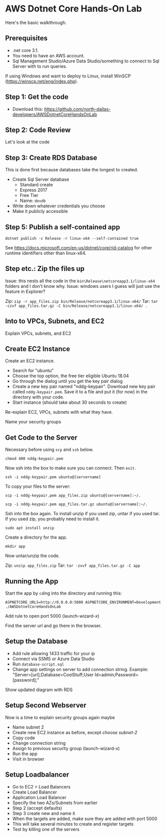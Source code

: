 # AWS Dotnet Core Hands-On Lab

Here's the basic walkthrough.

## Prerequisites

* .net core 3.1.
* You need to have an AWS account.
* Sql Management Studio/Azure Data Studio/something to connect to Sql Server with to run queries.

If using Windows and want to deploy to Linux, install WinSCP (https://winscp.net/eng/index.php).

## Step 1: Get the code

* Download this: https://github.com/north-dallas-developers/AWSDotnetCoreHandsOnLab

## Step 2: Code Review

Let's look at the code

## Step 3: Create RDS Database

This is done first because databases take the longest to created.

* Create Sql Server database
    - Standard create
    - Express 2017
    - Free Tier
    - Name: `devdb`
* Write down whatever credentials you choose
* Make it publicly accessible

## Step 5: Publish a self-contained app

`dotnet publish -c Release -r linux-x64 --self-contained true`

See https://docs.microsoft.com/en-us/dotnet/core/rid-catalog for other runtime identifiers other than linux-x64.

## Step etc.: Zip the files up

Issue: this nests all the code in the `bin\Release\netcoreapp3.1/linux-x64` folders and I don't know why.
Issue: windows users I guess will just use the feature in Explorer?

Zip: `zip -r app_files.zip bin/Release/netcoreapp3.1/linux-x64/`
Tar: `tar -czvf app_files.tar.gz -C bin/Release/netcoreapp3.1/linux-x64/ .`

## Into to VPCs, Subnets, and EC2

Explain VPCs, subnets, and EC2

## Create EC2 Instance

Create an EC2 instance.

* Search for "ubuntu"
* Choose the top option, the free tier eligible Ubuntu 18.04
* Go through the dialog until you get the key pair dialog
* Create a new key pair named "nddg-keypair". Download new key pair called `nddg-keypair.pem`. Save it to a file and put it (for now) in the directory with your code.
* Start instance (should take about 30 seconds to create)

Re-explain EC2, VPCs, subnets with what they have.

Name your security groups

## Get Code to the Server

Necessary before using `scp` and `ssh` below.

`chmod 400 nddg-keypair.pem`

Now ssh into the box to make sure you can connect. Then `exit`.

`ssh -i nddg-keypair.pem ubuntu@[servername]`

To copy your files to the server:

`scp -i nddg-keypair.pem app_files.zip ubuntu@[servername]:~/.`

`scp -i nddg-keypair.pem app_files.tar.gz ubuntu@[servername]:~/.`

Ssh into the box again. To install unzip if you used zip, untar if you used tar. If you used zip, you probably need to install it.

`sudo apt install unzip`

Create a directory for the app.

`mkdir app`

Now untar/unzip the code.

Zip: `unzip app_files.zip`
Tar: `tar -zxvf app_files.tar.gz -C app`

## Running the App

Start the app by `cd`ing into the directory and running this:

`ASPNETCORE_URLS=http://0.0.0.0:5000 ASPNETCORE_ENVIRONMENT=Development ./AWSDotnetCoreHandsOnLab`

Add rule to open port 5000 (launch-wizard-*x*)

Find the server url and go there in the browser.

## Setup the Database

* Add rule allowing 1433 traffic for your ip
* Connect via SSMS or Azure Data Studio
* Run `database-script.sql`
* Change app settings on server to add connection string. Example: "Server=[url];Database=CoolStuff;User Id=admin;Password=[password];"


Show updated diagram with RDS

## Setup Second Webserver

Now is a time to explain security groups again maybe

* Name subnet 2
* Create new EC2 instance as before, except *choose subnet-2*
* Copy code
* Change connection string
* Assign to previous security group (launch-wizard-x)
* Run the app
* Visit in browser


## Setup Loadbalancer

* Go to EC2 > Load Balancers
* Create Load Balancer
* Application Load Balancer
* Specify the two AZs/Subnets from earlier
* Step 2 (accept defaults)
* Step 3 create new and name it
* When the targets are added, make sure they are added with port 5000
* This will take several minutes to create and register targets
* Test by killing one of the servers

